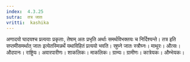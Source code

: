 ```yaml
---
index:  4.3.25
sutra:  तत्र जातः
vritti:  kashika 
---
```


अणादयो घादयश्च प्रत्ययाः प्रकृताः, तेषाम् अतः प्रभृति अर्थाः समर्थविभक्तयः च निर्दिश्यन्ते। तत्र इति सप्तमीसमर्थात् जातः इत्येतस्मिन्नर्थे यथाविहितं प्रत्ययो भवति। स्रुघ्ने जातः स्त्रौघ्नः। माथुरः। औत्सः। औदपानः। राष्ट्रियः। अवारपारीणः। शाकलिकः। माकलिकः। ग्राम्यः। ग्रामीणः। कात्रेयकः। औम्भेयकः।

